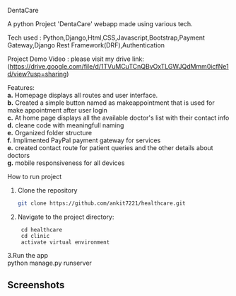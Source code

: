 DentaCare

A python Project 'DentaCare' webapp made using various tech.

Tech used : Python,Django,Html,CSS,Javascript,Bootstrap,Payment Gateway,Django Rest Framework(DRF),Authentication

Project Demo Video :
please visit my drive link: (https://drive.google.com/file/d/1TVuMCuTCnQBvOxTLGWJQdMmm0icfNe1d/view?usp=sharing)


Features:  
**a.** Homepage displays all routes and user interface.  
**b.** Created a simple button named as makeappointment that is used for make appointment after user login  
**c.** At home page displays all the available doctor's list with their contact info  
**d.** cleane code with meaningfull naming  
**e.** Organized folder structure  
**f.** Implimented PayPal payment gateway for services  
**e.** created contact route for patient queries and the other details about doctors   
**g.** mobile responsiveness for all devices  

How to run project

1. Clone the repository

   ```bash
   git clone https://github.com/ankit7221/healthcare.git

2. Navigate to the project directory:     

        cd healthcare
        cd clinic
        activate virtual environment

3.Run the app  
      python manage.py runserver


## Screenshots  


     

